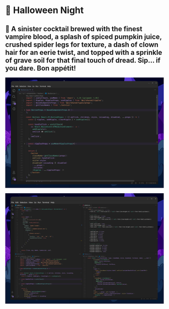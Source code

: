 # 🦇 Halloween Night

## 🍷 A sinister cocktail brewed with the finest vampire blood, a splash of spiced pumpkin juice, crushed spider legs for texture, a dash of clown hair for an eerie twist, and topped with a sprinkle of grave soil for that final touch of dread. Sip... if you dare. Bon appétit!

![Halloween Night VSCode Color Theme - Single](screenshots/single.png)

![Halloween Night VSCode Color Theme - Multi](screenshots/multi.png)
